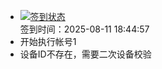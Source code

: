 - [![签到状态](https://github.com/womade/Cloud189-Actions/actions/workflows/main.yml/badge.svg?branch=main)](https://github.com/womade/Cloud189-Actions/actions/workflows/main.yml) <br> 签到时间：2025-08-11 18:44:57
- 开始执行帐号1
- 设备ID不存在，需要二次设备校验
